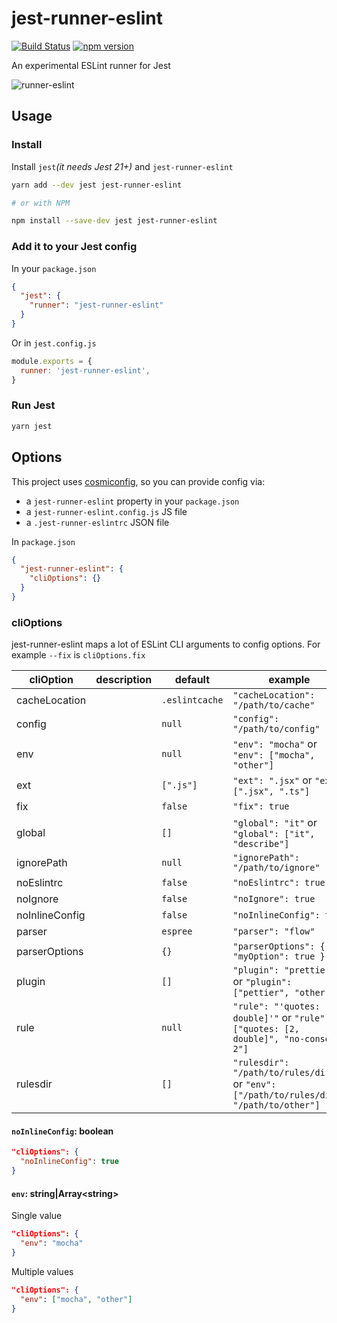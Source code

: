 # jest-runner-eslint

[![Build Status](https://travis-ci.org/rogeliog/jest-runner-eslint.svg?branch=master)](https://travis-ci.org/rogeliog/jest-runner-eslint) [![npm version](https://badge.fury.io/js/jest-runner-eslint.svg)](https://badge.fury.io/js/jest-runner-eslint)

An experimental ESLint runner for Jest

![runner-eslint](https://user-images.githubusercontent.com/574806/30197438-9681385c-941c-11e7-80a8-2b11f15bd412.gif)


## Usage

### Install

Install `jest`_(it needs Jest 21+)_ and `jest-runner-eslint`

```bash
yarn add --dev jest jest-runner-eslint

# or with NPM

npm install --save-dev jest jest-runner-eslint

```

### Add it to your Jest config

In your `package.json`
```json
{
  "jest": {
    "runner": "jest-runner-eslint"
  }
}
```

Or in `jest.config.js`
```js
module.exports = {
  runner: 'jest-runner-eslint',
}
```

### Run Jest
```bash
yarn jest
```


## Options

This project uses [cosmiconfig](https://github.com/davidtheclark/cosmiconfig), so you can provide config via:
* a `jest-runner-eslint` property in your `package.json`
* a `jest-runner-eslint.config.js` JS file
* a `.jest-runner-eslintrc` JSON file


In `package.json`
```json
{
  "jest-runner-eslint": {
    "cliOptions": {}
  }
}
```

### cliOptions

jest-runner-eslint maps a lot of ESLint CLI arguments to config options. For example `--fix` is `cliOptions.fix` 

|cliOption|description|default|example
|-----|-----|-----|-----|
|cacheLocation||`.eslintcache`|`"cacheLocation": "/path/to/cache"`
|config||`null`|`"config": "/path/to/config"`
|env||`null`|`"env": "mocha"` or `"env": ["mocha", "other"]`
|ext||`[".js"]`|`"ext": ".jsx"` or `"ext": [".jsx", ".ts"]`
|fix||`false`|`"fix": true`
|global||`[]`|`"global": "it"` or `"global": ["it", "describe"]`
|ignorePath||`null`|`"ignorePath": "/path/to/ignore"`
|noEslintrc||`false`|`"noEslintrc": true`
|noIgnore||`false`|`"noIgnore": true`
|noInlineConfig||`false`|`"noInlineConfig": true`
|parser||`espree`|`"parser": "flow"`
|parserOptions||`{}`|`"parserOptions": { "myOption": true }`
|plugin||`[]`|`"plugin": "prettier"` or `"plugin": ["pettier", "other"]`
|rule||`null`|`"rule": "'quotes: [2, double]'"` or `"rule": ["quotes: [2, double]", "no-console: 2"]`
|rulesdir||`[]`|`"rulesdir": "/path/to/rules/dir"` or `"env": ["/path/to/rules/dir", "/path/to/other"]`


#### `noInlineConfig`: boolean

```json
"cliOptions": {
  "noInlineConfig": true
}
```

#### `env`: string|Array\<string\>

Single value
```json
"cliOptions": {
  "env": "mocha"
}
```

Multiple values
```json
"cliOptions": {
  "env": ["mocha", "other"]
}
```
